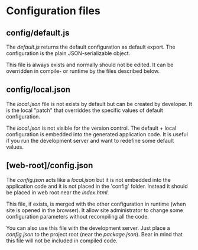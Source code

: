 # Configuration files

## config/default.js

The _default.js_ returns the default configuration as default export. The
configuration is the plain JSON-serializable object.

This file is always exists and normally should not be edited. It can be
overridden in compile- or runtime by the files described below.

## config/local.json

The _local.json_ file is not exists by default but can be created by developer.
It is the local "patch" that overriddes the specific values of default
configuration.

The _local.json_ is not visible for the version control. The default + local
configuration is embedded into the generated application code. It is useful if
you run the development server and want to redefine some default values.

## [web-root]/config.json

The _config.json_ acts like a _local.json_ but it is not embedded into the
application code and it is not placed in the 'config' folder. Instead it should
be placed in web root near the _index.html_.

This file, if exists, is merged with the other configuration in runtime (when
site is opened in the browser). It allow site administrator to change some
configuration parameters without recompiling all the code.

You can also use this file with the development server. Just place a
_config.json_ to the project root (near the _package.json_). Bear in mind that
this file will not be included in compiled code.
